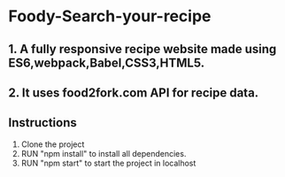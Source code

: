 # Foody-Search-your-recipe

## 1. A fully responsive recipe website made using ES6,webpack,Babel,CSS3,HTML5.
## 2. It uses food2fork.com API for recipe data.

## Instructions

1. Clone the project
2. RUN "npm install" to install all dependencies.
3. RUN "npm start" to start the project in localhost
